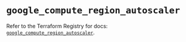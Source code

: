 # `google_compute_region_autoscaler`

Refer to the Terraform Registry for docs: [`google_compute_region_autoscaler`](https://registry.terraform.io/providers/hashicorp/google/6.8.0/docs/resources/compute_region_autoscaler).
